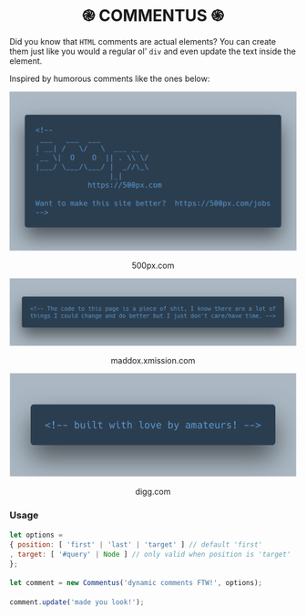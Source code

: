 <h1 align="center">֎ COMMENTUS ֍</h1>  

Did you know that `HTML` comments are actual elements? You can create them just like you would a regular ol' `div` and even update the text inside the element. 

Inspired by humorous comments like the ones below:

<center> 
  <img src="docs/500px.png" width="600" height="auto">
  <p>500px.com</p>
  <img src="docs/maddox.png" width="600" height="auto">
  <p>maddox.xmission.com</p>
  <img src="docs/digg.png" width="600" height="auto">
  <p>digg.com</p>
</center>

### Usage
```javascript
let options =
{ position: [ 'first' | 'last' | 'target' ] // default 'first'
, target: [ '#query' | Node ] // only valid when position is 'target'
};

let comment = new Commentus('dynamic comments FTW!', options);

comment.update('made you look!');
```